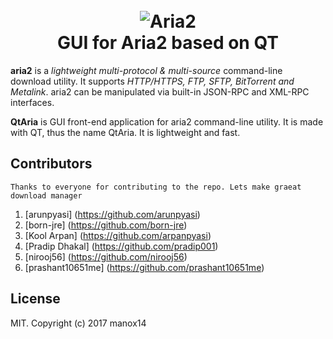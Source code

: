 <h1 align="center">
  <br>
  <img src="https://raw.githubusercontent.com/nirooj56/qtaria/master/img/QtAria-text-logo.png" alt="Aria2">
  <br>
  GUI for Aria2 based on QT
</h1>

**aria2** is a *lightweight multi-protocol & multi-source* command-line download utility. It supports *HTTP/HTTPS, FTP, SFTP, BitTorrent and Metalink*. aria2 can be manipulated via built-in JSON-RPC and XML-RPC interfaces.

**QtAria** is GUI front-end application for aria2 command-line utility. It is made with QT, thus the name QtAria. It is lightweight and fast. 

## Contributors

	Thanks to everyone for contributing to the repo. Lets make graeat download manager
1. [arunpyasi] (https://github.com/arunpyasi)
2. [born-jre] (https://github.com/born-jre)
3. [Kool Arpan] (https://github.com/arpanpyasi)
4. [Pradip Dhakal] (https://github.com/pradip001)
5. [nirooj56] (https://github.com/nirooj56)
6. [prashant10651me] (https://github.com/prashant10651me)
## License

MIT. Copyright (c) 2017 manox14
